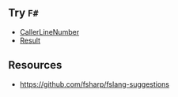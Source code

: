 ## Try `F#`

- [CallerLineNumber](Single/CallerLineNumber)
- [Result](Single/Result)

## Resources

- https://github.com/fsharp/fslang-suggestions